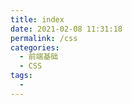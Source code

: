 ```yaml
---
title: index
date: 2021-02-08 11:31:18
permalink: /css
categories:
  - 前端基础
  - CSS
tags:
  - 
---
```

